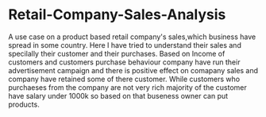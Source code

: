 # Retail-Company-Sales-Analysis
A use case on a product based retail company's sales,which business have spread in some country. 
Here I have tried to understand their sales and specilally their customer and their purchases.
Based on Income of customers and customers purchase behaviour company have run their advertisement campaign and there is positive effect on comapany sales and company
have retained some of there customer.
While customers who purchaeses from the company are not very rich majority of the customer have salary under 1000k so based on that buseness owner can put products.

